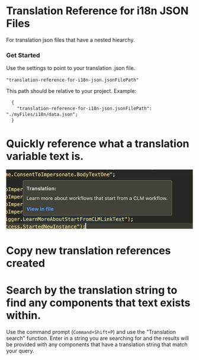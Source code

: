 # Translation Reference for i18n JSON Files

For translation json files that have a nested hiearchy.

### Get Started

Use the settings to point to your translation .json file.

`"translation-reference-for-i18n-json.jsonFilePath"`

This path should be relative to your project. Example:

```
  {
    "translation-reference-for-i18n-json.jsonFilePath": "./myFiles/i18n/data.json";
  }
```

# Quickly reference what a translation variable text is.

![alt text](hover_over.png)

# Copy new translation references created

# Search by the translation string to find any components that text exists within.

Use the command prompt (`Command+Shift+P`) and use the "Translation search" function. Enter in a string you are searching for and the results will be provided with any components that have a translation string that match your query.
